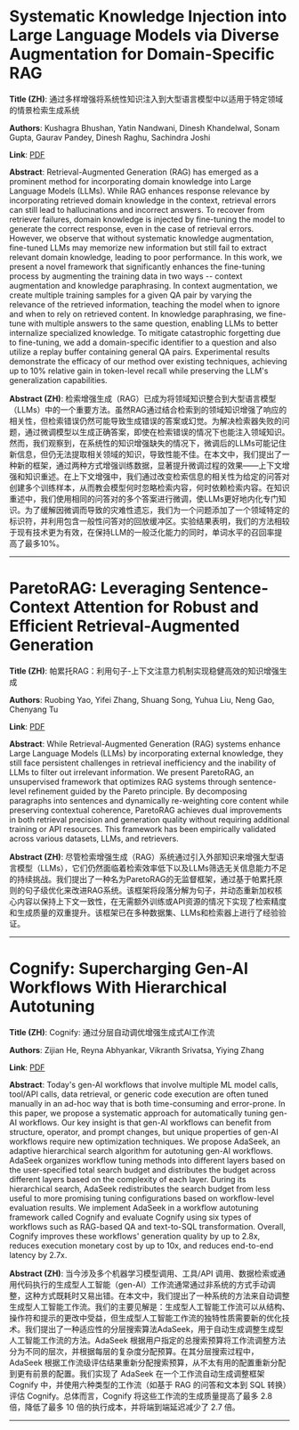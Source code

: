 # Systematic Knowledge Injection into Large Language Models via Diverse Augmentation for Domain-Specific RAG 

**Title (ZH)**: 通过多样增强将系统性知识注入到大型语言模型中以适用于特定领域的情景检索生成系统 

**Authors**: Kushagra Bhushan, Yatin Nandwani, Dinesh Khandelwal, Sonam Gupta, Gaurav Pandey, Dinesh Raghu, Sachindra Joshi  

**Link**: [PDF](https://arxiv.org/pdf/2502.08356)  

**Abstract**: Retrieval-Augmented Generation (RAG) has emerged as a prominent method for incorporating domain knowledge into Large Language Models (LLMs). While RAG enhances response relevance by incorporating retrieved domain knowledge in the context, retrieval errors can still lead to hallucinations and incorrect answers. To recover from retriever failures, domain knowledge is injected by fine-tuning the model to generate the correct response, even in the case of retrieval errors. However, we observe that without systematic knowledge augmentation, fine-tuned LLMs may memorize new information but still fail to extract relevant domain knowledge, leading to poor performance. In this work, we present a novel framework that significantly enhances the fine-tuning process by augmenting the training data in two ways -- context augmentation and knowledge paraphrasing. In context augmentation, we create multiple training samples for a given QA pair by varying the relevance of the retrieved information, teaching the model when to ignore and when to rely on retrieved content. In knowledge paraphrasing, we fine-tune with multiple answers to the same question, enabling LLMs to better internalize specialized knowledge. To mitigate catastrophic forgetting due to fine-tuning, we add a domain-specific identifier to a question and also utilize a replay buffer containing general QA pairs. Experimental results demonstrate the efficacy of our method over existing techniques, achieving up to 10\% relative gain in token-level recall while preserving the LLM's generalization capabilities. 

**Abstract (ZH)**: 检索增强生成（RAG）已成为将领域知识整合到大型语言模型（LLMs）中的一个重要方法。虽然RAG通过结合检索到的领域知识增强了响应的相关性，但检索错误仍然可能导致生成错误的答案或幻觉。为解决检索器失败的问题，通过微调模型以生成正确答案，即使在检索错误的情况下也能注入领域知识。然而，我们观察到，在系统性的知识增强缺失的情况下，微调后的LLMs可能记住新信息，但仍无法提取相关领域的知识，导致性能不佳。在本文中，我们提出了一种新的框架，通过两种方式增强训练数据，显著提升微调过程的效果——上下文增强和知识重述。在上下文增强中，我们通过改变检索信息的相关性为给定的问答对创建多个训练样本，从而教会模型何时忽略检索内容，何时依赖检索内容。在知识重述中，我们使用相同的问答对的多个答案进行微调，使LLMs更好地内化专门知识。为了缓解因微调而导致的灾难性遗忘，我们为一个问题添加了一个领域特定的标识符，并利用包含一般性问答对的回放缓冲区。实验结果表明，我们的方法相较于现有技术更为有效，在保持LLM的一般泛化能力的同时，单词水平的召回率提高了最多10%。 

---
# ParetoRAG: Leveraging Sentence-Context Attention for Robust and Efficient Retrieval-Augmented Generation 

**Title (ZH)**: 帕累托RAG：利用句子-上下文注意力机制实现稳健高效的知识增强生成 

**Authors**: Ruobing Yao, Yifei Zhang, Shuang Song, Yuhua Liu, Neng Gao, Chenyang Tu  

**Link**: [PDF](https://arxiv.org/pdf/2502.08178)  

**Abstract**: While Retrieval-Augmented Generation (RAG) systems enhance Large Language Models (LLMs) by incorporating external knowledge, they still face persistent challenges in retrieval inefficiency and the inability of LLMs to filter out irrelevant information. We present ParetoRAG, an unsupervised framework that optimizes RAG systems through sentence-level refinement guided by the Pareto principle. By decomposing paragraphs into sentences and dynamically re-weighting core content while preserving contextual coherence, ParetoRAG achieves dual improvements in both retrieval precision and generation quality without requiring additional training or API resources. This framework has been empirically validated across various datasets, LLMs, and retrievers. 

**Abstract (ZH)**: 尽管检索增强生成（RAG）系统通过引入外部知识来增强大型语言模型（LLMs），它们仍然面临着检索效率低下以及LLMs筛选无关信息能力不足的持续挑战。我们提出了一种名为ParetoRAG的无监督框架，通过基于帕累托原则的句子级优化来改进RAG系统。该框架将段落分解为句子，并动态重新加权核心内容以保持上下文一致性，在无需额外训练或API资源的情况下实现了检索精度和生成质量的双重提升。该框架已在多种数据集、LLMs和检索器上进行了经验验证。 

---
# Cognify: Supercharging Gen-AI Workflows With Hierarchical Autotuning 

**Title (ZH)**: Cognify: 通过分层自动调优增强生成式AI工作流 

**Authors**: Zijian He, Reyna Abhyankar, Vikranth Srivatsa, Yiying Zhang  

**Link**: [PDF](https://arxiv.org/pdf/2502.08056)  

**Abstract**: Today's gen-AI workflows that involve multiple ML model calls, tool/API calls, data retrieval, or generic code execution are often tuned manually in an ad-hoc way that is both time-consuming and error-prone. In this paper, we propose a systematic approach for automatically tuning gen-AI workflows. Our key insight is that gen-AI workflows can benefit from structure, operator, and prompt changes, but unique properties of gen-AI workflows require new optimization techniques. We propose AdaSeek, an adaptive hierarchical search algorithm for autotuning gen-AI workflows. AdaSeek organizes workflow tuning methods into different layers based on the user-specified total search budget and distributes the budget across different layers based on the complexity of each layer. During its hierarchical search, AdaSeek redistributes the search budget from less useful to more promising tuning configurations based on workflow-level evaluation results. We implement AdaSeek in a workflow autotuning framework called Cognify and evaluate Cognify using six types of workflows such as RAG-based QA and text-to-SQL transformation. Overall, Cognify improves these workflows' generation quality by up to 2.8x, reduces execution monetary cost by up to 10x, and reduces end-to-end latency by 2.7x. 

**Abstract (ZH)**: 当今涉及多个机器学习模型调用、工具/API 调用、数据检索或通用代码执行的生成型人工智能（gen-AI）工作流通常通过非系统的方式手动调整，这种方式既耗时又易出错。在本文中，我们提出了一种系统的方法来自动调整生成型人工智能工作流。我们的主要见解是：生成型人工智能工作流可以从结构、操作符和提示的更改中受益，但生成型人工智能工作流的独特性质需要新的优化技术。我们提出了一种适应性的分层搜索算法AdaSeek，用于自动生成调整生成型人工智能工作流的方法。AdaSeek 根据用户指定的总搜索预算将工作流调整方法分为不同的层次，并根据每层的复杂度分配预算。在其分层搜索过程中，AdaSeek 根据工作流级评估结果重新分配搜索预算，从不太有用的配置重新分配到更有前景的配置。我们实现了 AdaSeek 在一个工作流自动生成调整框架 Cognify 中，并使用六种类型的工作流（如基于 RAG 的问答和文本到 SQL 转换）评估 Cognify。总体而言，Cognify 将这些工作流的生成质量提高了最多 2.8 倍，降低了最多 10 倍的执行成本，并将端到端延迟减少了 2.7 倍。 

---
